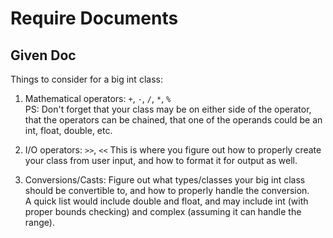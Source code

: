 # Require Documents

## Given Doc

Things to consider for a big int class:

1. Mathematical operators: `+`, `-`, `/`, `*`, `%`   
   PS: Don't forget that your class may be on either side of the operator, that the operators can be chained, that one of the operands could be an int, float, double, etc.

2. I/O operators: `>>`, `<<` This is where you figure out how to properly create your class from user input, and how to format it for output as well.

3. Conversions/Casts: Figure out what types/classes your big int class should be convertible to, and how to properly handle the conversion.   
   A quick list would include double and float, and may include int (with proper bounds checking) and complex (assuming it can handle the range).